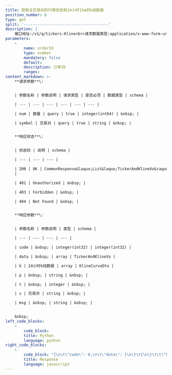```yaml
---
title: 获取全交易对的行情信息和24小时15m的k线数据
position_number: 6
type: get
split: '-------------------------------------'
description: |
    接口地址:/v1/q/tickers-Kline<br>请求数据类型:application/x-www-form-urlencoded
parameters:
    -
        name: orderId
        type: number
        mandatory: false
        default:
        description: 订单ID
        ranges:
content_markdown: >-
    **请求参数**\:


    | 参数名称 | 参数说明 | 请求类型 | 是否必须 | 数据类型 | schema |

    | --- | --- | --- | --- | --- | --- |

    | num | 数量 | query | true | integer(int64) | &nbsp; |

    | symbol | 交易对 | query | true | string | &nbsp; |


    **响应状态**\:


    | 状态码 | 说明 | schema |

    | --- | --- | --- |

    | 200 | OK | CommonResponse&laquo;List&laquo;TickerAndKlineVo&raquo;&raquo;
    |

    | 401 | Unauthorized | &nbsp; |

    | 403 | Forbidden | &nbsp; |

    | 404 | Not Found | &nbsp; |


    **响应参数**\:


    | 参数名称 | 参数说明 | 类型 | schema |

    | --- | --- | --- | --- |

    | code | &nbsp; | integer(int32) | integer(int32) |

    | data | &nbsp; | array | TickerAndKlineVo |

    | k | 24小时k线数据 | array | KlineCurveDto |

    | p | &nbsp; | string | &nbsp; |

    | t | &nbsp; | integer | &nbsp; |

    | s | 交易对 | string | &nbsp; |

    | msg | &nbsp; | string | &nbsp; |


    &nbsp;
left_code_blocks:
    -
        code_block:
        title: Python
        language: python
right_code_blocks:
    -
        code_block: "{\n\t\"code\": 0,\n\t\"data\": [\n\t\t{\n\t\t\t\"k\": [\n\t\t\t\t{\n\t\t\t\t\t\"p\": \"\",\n\t\t\t\t\t\"t\": 0\n\t\t\t\t}\n\t\t\t],\n\t\t\t\"s\": \"\"\n\t\t}\n\t],\n\t\"msg\": \"\"\n}"
        title: Response
        language: javascript
---
```

